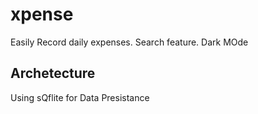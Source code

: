 # xpense

Easily Record daily expenses.
Search feature.
Dark MOde

## Archetecture

Using sQflite for Data Presistance

